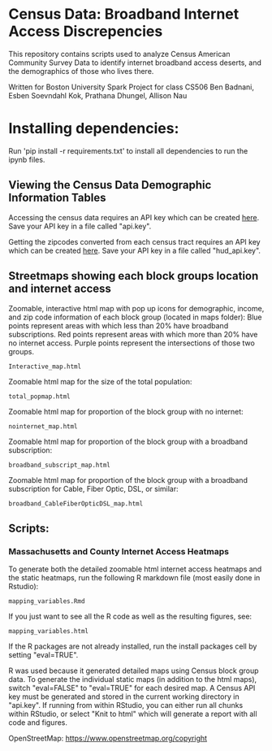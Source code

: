 # Census Data: Broadband Internet Access Discrepencies

This repository contains scripts used to analyze Census American Community Survey Data to identify internet broadband access deserts, and the demographics of those who lives there.

Written for Boston University Spark Project for class CS506
Ben Badnani, Esben Soevndahl Kok, Prathana Dhungel, Allison Nau

# Installing dependencies: 

Run 'pip install -r requirements.txt' to install all dependencies to run the ipynb files. 


## Viewing the Census Data Demographic Information Tables
 
Accessing the census data requires an API key which can be created [here](https://api.census.gov/data/key_signup.html). 
Save your API key in a file called "api.key".

Getting the zipcodes converted from each census tract requires an API key which can be created [here](https://www.huduser.gov/hudapi/public/register?comingfrom=1). Save your API key in a file called "hud_api.key".


## Streetmaps showing each block groups location and internet access


Zoomable, interactive html map with pop up icons for demographic, income, and zip code information of each block group (located in maps folder):
Blue points represent areas with which less than 20% have broadband subscriptions. Red points represent areas with which more than 20% have no internet access. 
Purple points represent the intersections of those two groups. 
```
Interactive_map.html
```

Zoomable html map for the size of the total population:
```
total_popmap.html
```

Zoomable html map for proportion of the block group with no internet:
```
nointernet_map.html
```

Zoomable html map for proportion of the block group with a broadband subscription:
```
broadband_subscript_map.html
```

Zoomable html map for proportion of the block group with a broadband subscription for Cable, Fiber Optic, DSL, or similar:
```
broadband_CableFiberOpticDSL_map.html
```

## Scripts:

### Massachusetts and County Internet Access Heatmaps

To generate both the detailed zoomable html internet access heatmaps and the static heatmaps, run the following R markdown file (most easily done in Rstudio):
```
mapping_variables.Rmd
```

If you just want to see all the R code as well as the resulting figures, see:
```
mapping_variables.html
```

If the R packages are not already installed, run the install packages cell by setting "eval=TRUE".

R was used because it generated detailed maps using Census block group data. To generate the individual static maps (in addition to the html maps), switch "eval=FALSE" to "eval=TRUE" for each desired map. A Census API key must be generated and stored in the current working directory in "api.key". If running from within RStudio, you can either run all chunks within RStudio, or select "Knit to html" which will generate a report with all code and figures.

OpenStreetMap: https://www.openstreetmap.org/copyright 

